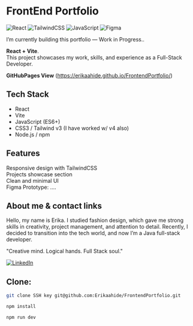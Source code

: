 # FrontEnd Portfolio 

![React](https://img.shields.io/badge/React-20232A?style=for-the-badge&logo=react&logoColor=61DAFB)
![TailwindCSS](https://img.shields.io/badge/Tailwind_CSS-38B2AC?style=for-the-badge&logo=tailwind-css&logoColor=white)
![JavaScript](https://img.shields.io/badge/JavaScript-F7DF1E?style=for-the-badge&logo=javascript&logoColor=black)
![Figma](https://img.shields.io/badge/Figma-F24E1E?style=for-the-badge&logo=figma&logoColor=white)


I’m currently building this portfolio —  Work in Progress..  

 **React + Vite**.  
This project showcases my work, skills, and experience as a Full-Stack Developer.  

**GitHubPages View**
(https://erikaahide.github.io/FrontendPortfolio/)

## Tech Stack
- React  
- Vite
- JavaScript (ES6+)
- CSS3 / Tailwind v3 (I have worked w/ v4 also)
- Node.js / npm

 ##  Features
Responsive design with TailwindCSS  
Projects showcase section   
Clean and minimal UI  
Figma Prototype: ....

 ## About me & contact links 
Hello, my name is Erika. I studied fashion design, which gave me strong skills in creativity, project management, and attention to detail. Recently, I decided to transition into the tech world, and now I’m a Java full-stack developer.  

"Creative mind. Logical hands. Full Stack soul."  

[![LinkedIn](https://img.shields.io/badge/LinkedIn-0077B5?style=for-the-badge&logo=linkedin&logoColor=white)](https://www.linkedin.com/in/erikaahg-desarrolladora-web/)

## Clone:
   ```bash
   git clone SSH key git@github.com:Erikaahide/FrontendPortfolio.git
```
   ```bash
   npm install
```
   ```bash
   npm run dev
```